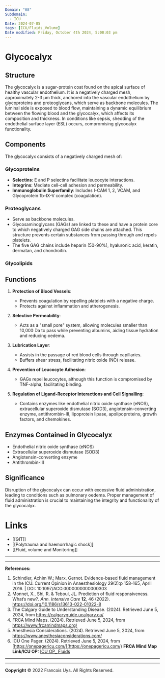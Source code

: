 ```yaml
---
Domain: "08"
Subdomain:
  - ICU
Date: 2024-07-05
tags: [ICU/Fluids_Volume]
Date modified: Friday, October 4th 2024, 5:00:03 pm
---
```


# Glycocalyx

## Structure

The glycocalyx is a sugar-protein coat found on the apical surface of healthy vascular endothelium. It is a negatively charged mesh, approximately 2-3 µm thick, anchored into the vascular endothelium by glycoproteins and proteoglycans, which serve as backbone molecules. The luminal side is exposed to blood flow, maintaining a dynamic equilibrium between the flowing blood and the glycocalyx, which affects its composition and thickness. In conditions like sepsis, shedding of the endothelial surface layer (ESL) occurs, compromising glycocalyx functionality.

## Components

The glycocalyx consists of a negatively charged mesh of:

### Glycoproteins
- **Selectins**: E and P selectins facilitate leucocyte interactions.
- **Integrins**: Mediate cell-cell adhesion and permeability.
- **Immunoglobulin Superfamily**: Includes I-CAM 1, 2, VCAM, and Glycoprotein 1b-IX-V complex (coagulation).
### Proteoglycans
- Serve as backbone molecules.
- Glycosaminoglycans (GAGs) are linked to these and have a protein core to which negatively charged GAG side chains are attached. This structure prevents certain substances from passing through and repels platelets.
- The five GAG chains include heparin (50-90%), hyaluronic acid, keratin, dermatan, and chondroitin.
### Glycolipids

## Functions
1. **Protection of Blood Vessels**:
   - Prevents coagulation by repelling platelets with a negative charge.
   - Protects against inflammation and atherogenesis.
   
2. **Selective Permeability**:
   - Acts as a "small pore" system, allowing molecules smaller than 10,000 Da to pass while preventing albumins, aiding tissue hydration and reducing oedema.
   
3. **Lubrication Layer**:
   - Assists in the passage of red blood cells through capillaries.
   - Buffers shear stress, facilitating nitric oxide (NO) release.
   
4. **Prevention of Leucocyte Adhesion**:
   - GAGs repel leucocytes, although this function is compromised by TNF-alpha, facilitating binding.
   
5. **Regulation of Ligand-Receptor Interactions and Cell Signalling**:
   - Contains enzymes like endothelial nitric oxide synthase (eNOS), extracellular superoxide dismutase (SOD3), angiotensin-converting enzyme, antithrombin-III, lipoprotein lipase, apolipoproteins, growth factors, and chemokines.
## Enzymes Contained in Glycocalyx
- Endothelial nitric oxide synthase (eNOS)
- Extracellular superoxide dismutase (SOD3)
- Angiotensin-converting enzyme
- Antithrombin-III
## Significance

Disruption of the glycocalyx can occur with excessive fluid administration, leading to conditions such as pulmonary oedema. Proper management of fluid administration is crucial to maintaining the integrity and functionality of the glycocalyx.

# Links
- [[GIT]]
- [[Polytrauma and haemorrhagic shock]]
- [[Fluid, volume and Monitoring]]

---

---
**References:**

1. Schindler, Achim W.; Marx, Gernot. Evidence-based fluid management in the ICU. Current Opinion in Anaesthesiology 29(2):p 158-165, April 2016. | DOI: 10.1097/ACO.0000000000000303
2. Monnet, X., Shi, R. & Teboul, JL. Prediction of fluid responsiveness. What’s new?. _Ann. Intensive Care_ **12**, 46 (2022). https://doi.org/10.1186/s13613-022-01022-8
3. The Calgary Guide to Understanding Disease. (2024). Retrieved June 5, 2024, from https://calgaryguide.ucalgary.ca/
4. FRCA Mind Maps. (2024). Retrieved June 5, 2024, from https://www.frcamindmaps.org/
5. Anesthesia Considerations. (2024). Retrieved June 5, 2024, from https://www.anesthesiaconsiderations.com/
6. ICU One Pager. (2024). Retrieved June 5, 2024, from [https://onepagericu.com/](https://onepagericu.com/)
**FRCA Mind Map Link/ICU OP:**
[ICU OP_ Fluids](https://static1.squarespace.com/static/5e6d5df1ff954d5b7b139463/t/6058f436f5c0d96d3fad2efe/1616442423036/ICU_one_pager_fluid_responsiveness_v1.pdf)

---------------------------------------------------------------------------------------------


---

**Copyright**
© 2022 Francois Uys. All Rights Reserved.
